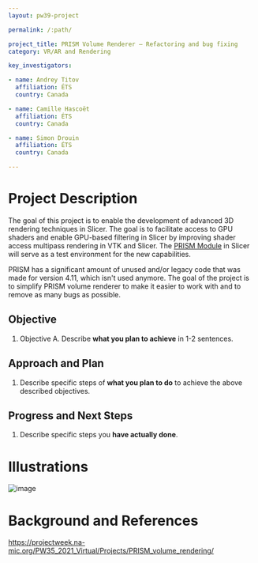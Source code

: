 ```yaml
---
layout: pw39-project

permalink: /:path/

project_title: PRISM Volume Renderer – Refactoring and bug fixing
category: VR/AR and Rendering

key_investigators:

- name: Andrey Titov
  affiliation: ÉTS
  country: Canada

- name: Camille Hascoët
  affiliation: ÉTS
  country: Canada

- name: Simon Drouin
  affiliation: ÉTS
  country: Canada

---
```


# Project Description

<!-- Add a short paragraph describing the project. -->

The goal of this project is to enable the development of advanced 3D rendering techniques in Slicer. The goal is to facilitate access to GPU shaders and enable GPU-based filtering in Slicer by improving shader access multipass rendering in VTK and Slicer. The [PRISM Module](https://github.com/ETS-vis-interactive/SlicerPRISMRendering) in Slicer will serve as a test environment for the new capabilities.

PRISM has a significant amount of unused and/or legacy code that was made for version 4.11, which isn't used anymore. The goal of the project is to simplify PRISM volume renderer to make it easier to work with and to remove as many bugs as possible.

## Objective

<!-- Describe here WHAT you would like to achieve (what you will have as end result). -->

1.  Objective A. Describe **what you plan to achieve** in 1-2 sentences.

## Approach and Plan

<!-- Describe here HOW you would like to achieve the objectives stated above. -->

1.  Describe specific steps of **what you plan to do** to achieve the above described objectives.

## Progress and Next Steps

<!-- Update this section as you make progress, describing of what you have ACTUALLY DONE.
     If there are specific steps that you could not complete then you can describe them here, too. -->

1.  Describe specific steps you **have actually done**.

# Illustrations

<!-- Add pictures and links to videos that demonstrate what has been accomplished. -->

![image](https://github.com/NA-MIC/ProjectWeek/assets/22062174/7a46c984-b741-45a6-b0db-6defed0c0531)

# Background and References

<!-- If you developed any software, include link to the source code repository.
     If possible, also add links to sample data, and to any relevant publications. -->

<https://projectweek.na-mic.org/PW35_2021_Virtual/Projects/PRISM_volume_rendering/>
